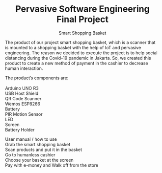 <h1 align="center">
Pervasive Software Engineering Final Project
</h1>


<p align="center">
Smart Shopping Basket
</p>

The product of our project smart shopping basket, which is a scanner that is mounted to a shopping basket with the help of IoT and pervasive engineering. The reason we decided to execute the project is to help social distancing during the Covid-19 pandemic in Jakarta. So, we created this product to create a new method of payment in the cashier to decrease human interaction.

The product’s components are: <br/><br/>
Arduino UNO R3 <br/>
USB Host Shield <br/>
QR Code Scanner <br/>
Wemos ESP8266 <br/>
Battery <br/>
PIR Motion Sensor <br/>
LED <br/>
Screen <br/>
Battery Holder <br/>

User manual / how to use <br/>
Grab the smart shopping basket <br/>
Scan products and put it in the basket <br/>
Go to humanless cashier <br/>
Choose your basket at the screen <br/>
Pay with e-money and Walk off from the store <br/>


